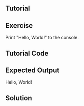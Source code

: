 Tutorial
--------

Exercise
--------

Print "Hello, World!" to the console.

Tutorial Code
-------------

Expected Output
---------------

Hello, World!

Solution
--------


